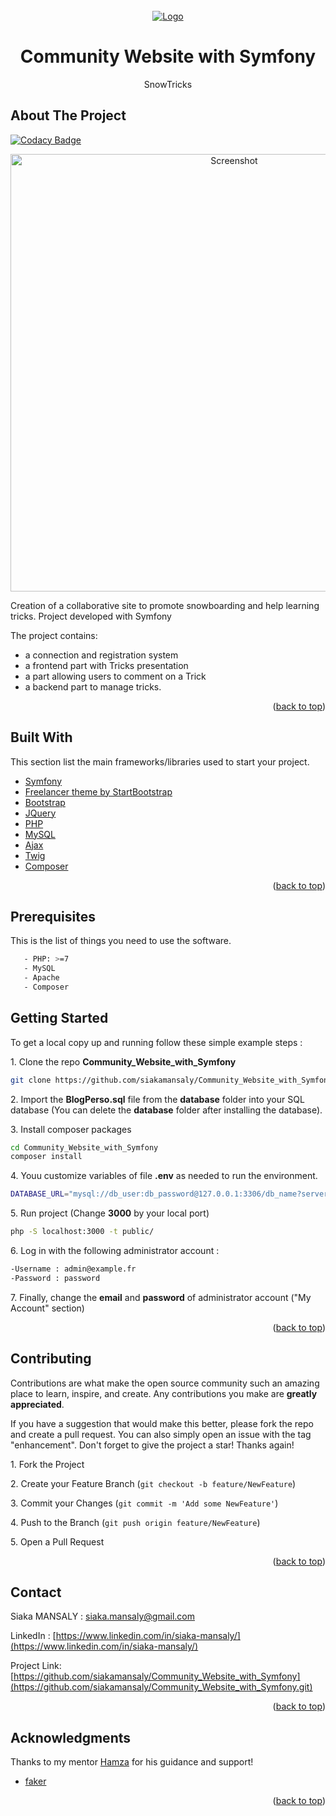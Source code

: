 <div id="top"></div>
<div align="right">

</div>
<!-- PROJECT LOGO -->
<br />
<div align="center">
  <a href="https://github.com/siakamansaly/Blog_PHP_MVC">
    <img src="public/img/favicon/favicon.ico" alt="Logo">
  </a>
  <h1 align="center">Community Website with Symfony</h1>
  <p align="center">
    SnowTricks
  </p>
</div>

<!-- ABOUT THE PROJECT -->
## About The Project

[![Codacy Badge](https://api.codacy.com/project/badge/Grade/47cef003789b459a9b72ac4e814a0cb3)](https://app.codacy.com/gh/siakamansaly/Community_Website_with_Symfony?utm_source=github.com&utm_medium=referral&utm_content=siakamansaly/Community_Website_with_Symfony&utm_campaign=Badge_Grade_Settings)

<div align="center">
    <img src="public/img/Screenshot.png" alt="Screenshot" width="700px">
</div>
<p>Creation of a collaborative site to promote snowboarding and help learning tricks. Project developed with Symfony</p>
<p>The project contains:</p>
<ul>
  <li>a connection and registration system</li>
  <li>a frontend part with Tricks presentation </li>
  <li>a part allowing users to comment on a Trick</li>
  <li>a backend part to manage tricks.</li>
</ul>

<p align="right">(<a href="#top">back to top</a>)</p>

<!-- Built With -->
## Built With

This section list the main frameworks/libraries used to start your project.
<ul>
  <li><a href="https://symfony.com/doc/5.4/index.html" target="_blank">Symfony</a></li>
  <li><a href="https://startbootstrap.com/theme/freelancer" target="_blank">Freelancer theme by StartBootstrap</a></li>
  <li><a href="https://getbootstrap.com/" target="_blank">Bootstrap</a></li>
  <li><a href="https://jquery.com" target="_blank">JQuery</a></li>
  <li><a href="https://www.php.net/" target="_blank">PHP</a></li>
  <li><a href="https://www.mysql.com/fr/">MySQL</a></li>
  <li><a href="https://www.w3schools.com/php/php_ajax_php.asp">Ajax</a></li>
  <li><a href="https://twig.symfony.com/" target="_blank">Twig</a></li>
  <li><a href="https://getcomposer.org/" target="_blank">Composer</a></li>
</ul>

<p align="right">(<a href="#top">back to top</a>)</p>

<!-- Prerequisites -->
## Prerequisites

This is the list of things you need to use the software.
   ```sh
      - PHP: >=7
      - MySQL
      - Apache
      - Composer
   ```
<!-- GETTING STARTED -->
## Getting Started

To get a local copy up and running follow these simple example steps :

1.&nbsp;Clone the repo **Community_Website_with_Symfony**
   ```sh
   git clone https://github.com/siakamansaly/Community_Website_with_Symfony.git
   ```

2.&nbsp;Import the **BlogPerso.sql** file from the **database** folder into your SQL database (You can delete the **database** folder after installing the database).

3.&nbsp;Install composer packages
   ```sh
   cd Community_Website_with_Symfony
   composer install
   ```
4.&nbsp;Youu customize variables of file **.env** as needed to run the environment.
   ```sh
   DATABASE_URL="mysql://db_user:db_password@127.0.0.1:3306/db_name?serverVersion=5.7&charset=utf8mb4"
   ```

5.&nbsp;Run project (Change **3000** by your local port)
   ```sh
   php -S localhost:3000 -t public/
   ```

6.&nbsp;Log in with the following administrator account :
   ```sh
   -Username : admin@example.fr
   -Password : password
   ```

7.&nbsp;Finally, change the **email** and **password** of administrator account ("My Account" section)

<p align="right">(<a href="#top">back to top</a>)</p>

<!-- CONTRIBUTING -->
## Contributing

Contributions are what make the open source community such an amazing place to learn, inspire, and create. Any contributions you make are **greatly appreciated**.

If you have a suggestion that would make this better, please fork the repo and create a pull request. You can also simply open an issue with the tag "enhancement".
Don't forget to give the project a star! Thanks again!

1.&nbsp;Fork the Project

2.&nbsp;Create your Feature Branch (`git checkout -b feature/NewFeature`)

3.&nbsp;Commit your Changes (`git commit -m 'Add some NewFeature'`)

4.&nbsp;Push to the Branch (`git push origin feature/NewFeature`)

5.&nbsp;Open a Pull Request

<p align="right">(<a href="#top">back to top</a>)</p>

<!-- CONTACT -->
## Contact

Siaka MANSALY : [siaka.mansaly@gmail.com](siaka.mansaly@gmail.com) 

LinkedIn : [https://www.linkedin.com/in/siaka-mansaly/](https://www.linkedin.com/in/siaka-mansaly/)

Project Link: [https://github.com/siakamansaly/Community_Website_with_Symfony](https://github.com/siakamansaly/Community_Website_with_Symfony.git)
              
<p align="right">(<a href="#top">back to top</a>)</p>

## Acknowledgments

Thanks to my mentor [Hamza](https://github.com/Hamzasakrani) for his guidance and support!

<ul>
  <li><a href="https://symfony.com/doc/current/components/http_foundation.html" target="_blank">faker</a></li>
</ul>

<p align="right">(<a href="#top">back to top</a>)</p>
